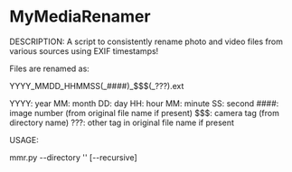 # MyMediaRenamer

DESCRIPTION:
A script to consistently rename photo and video files from various sources using EXIF timestamps!

Files are renamed as:

   YYYY\_MMDD\_HHMMSS(\_\#\#\#\#)\_\$\$\$(\_\?\?\?).ext

YYYY: year
MM:   month
DD:   day
HH:   hour
MM:   minute
SS:   second
\#\#\#\#: image number (from original file name if present)
$$$:  camera tag (from directory name)
???:  other tag in original file name if present


USAGE:

mmr.py --directory '<full path to directory>' [--recursive]

   
